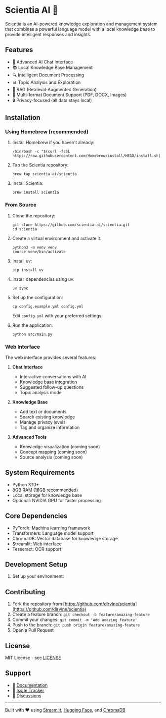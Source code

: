 # Scientia AI 🧠

Scientia is an AI-powered knowledge exploration and management system that combines a powerful language model with a local knowledge base to provide intelligent responses and insights.

## Features

- 🤖 Advanced AI Chat Interface
- 📚 Local Knowledge Base Management
- 🔍 Intelligent Document Processing
- 📊 Topic Analysis and Exploration
- 🔄 RAG (Retrieval-Augmented Generation)
- 📝 Multi-format Document Support (PDF, DOCX, Images)
- 🔒 Privacy-focused (all data stays local)

## Installation

### Using Homebrew (recommended)

1. Install Homebrew if you haven't already:
   ```
   /bin/bash -c "$(curl -fsSL https://raw.githubusercontent.com/Homebrew/install/HEAD/install.sh)"
   ```

2. Tap the Scientia repository:
   ```
   brew tap scientia-ai/scientia
   ```

3. Install Scientia:
   ```
   brew install scientia
   ```

### From Source

1. Clone the repository:
   ```
   git clone https://github.com/scientia-ai/scientia.git
   cd scientia
   ```

2. Create a virtual environment and activate it:
   ```
   python3 -m venv venv
   source venv/bin/activate
   ```

3. Install uv:
   ```
   pip install uv
   ```

4. Install dependencies using uv:
   ```
   uv sync 
   ```

5. Set up the configuration:
   ```
   cp config.example.yml config.yml
   ```
   Edit `config.yml` with your preferred settings.

5. Run the application:
   ```
   python src/main.py
   ```

### Web Interface

The web interface provides several features:

1. **Chat Interface**
   - Interactive conversations with AI
   - Knowledge base integration
   - Suggested follow-up questions
   - Topic analysis mode

2. **Knowledge Base**
   - Add text or documents
   - Search existing knowledge
   - Manage privacy levels
   - Tag and organize information

3. **Advanced Tools**
   - Knowledge visualization (coming soon)
   - Concept mapping (coming soon)
   - Source analysis (coming soon)

## System Requirements

- Python 3.10+
- 8GB RAM (16GB recommended)
- Local storage for knowledge base
- Optional: NVIDIA GPU for faster processing

## Core Dependencies

- PyTorch: Machine learning framework
- Transformers: Language model support
- ChromaDB: Vector database for knowledge storage
- Streamlit: Web interface
- Tesseract: OCR support

## Development Setup

1. Set up your environment:

## Contributing

1. Fork the repository from [https://github.com/dirvine/scientia](https://github.com/dirvine/scientia)
2. Create a feature branch: `git checkout -b feature/amazing-feature`
3. Commit your changes: `git commit -m 'Add amazing feature'`
4. Push to the branch: `git push origin feature/amazing-feature`
5. Open a Pull Request

## License

MIT License - see [LICENSE](LICENSE)

## Support

- 📖 [Documentation](https://github.com/dirvine/scientia#readme)
- 🐛 [Issue Tracker](https://github.com/dirvine/scientia/issues)
- 💬 [Discussions](https://github.com/dirvine/scientia/discussions)

---

Built with ❤️ using [Streamlit](https://streamlit.io/), [Hugging Face](https://huggingface.co/), and [ChromaDB](https://www.trychroma.com/)
